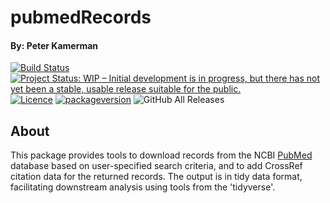 # pubmedRecords

#### By: Peter Kamerman

[![Build Status](https://travis-ci.org/search/search.svg?branch=master)](https://travis-ci.org/search/search) [![Project Status: WIP – Initial development is in progress, but there has not yet been a stable, usable release suitable for the public.](http://www.repostatus.org/badges/latest/wip.svg)](http://www.repostatus.org/#wip) [![Licence](https://img.shields.io/badge/licence-MIT+-lightgrey.svg)](http://choosealicense.com/)
[![packageversion](https://img.shields.io/badge/Package%20version-0.1.0-green.svg?style=flat-square)](commits/master) ![GitHub All Releases](https://img.shields.io/github/downloads/kamermanpr/pubmedRecords/total)

## About

This package provides tools to download records from the NCBI [PubMed](https://www.ncbi.nlm.nih.gov/pubmed/) database based on user-specified search criteria, and to add CrossRef citation data for the returned records. The output is in tidy data format, facilitating downstream analysis using tools from the 'tidyverse'.

